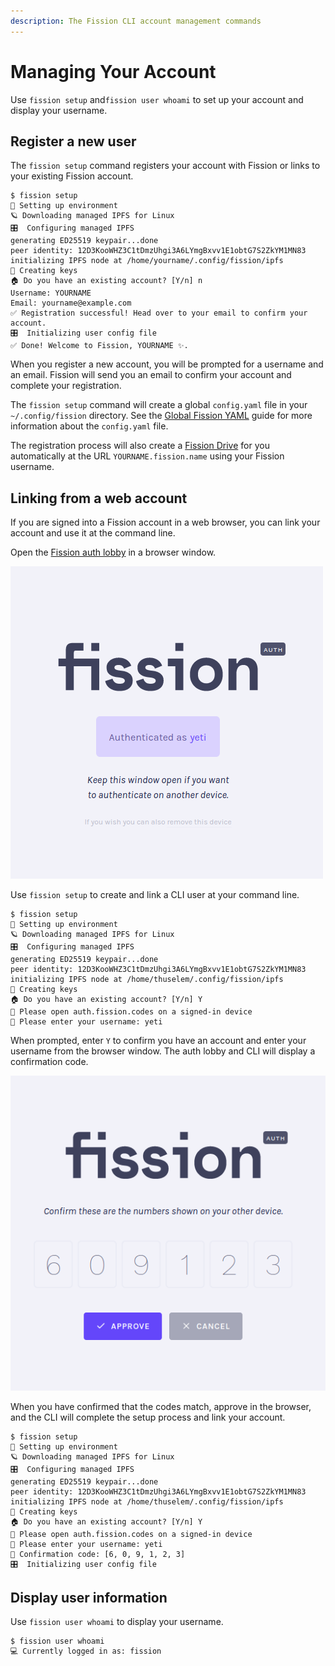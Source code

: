 ```yaml
---
description: The Fission CLI account management commands
---
```


# Managing Your Account

Use `fission setup` and`fission user whoami` to set up your account and display your username.

## Register a new user

The `fission setup` command registers your account with Fission or links to your existing Fission account.

```text
$ fission setup
🌱 Setting up environment
🪐 Downloading managed IPFS for Linux
🎛️  Configuring managed IPFS
generating ED25519 keypair...done
peer identity: 12D3KooWHZ3C1tDmzUhgi3A6LYmgBxvv1E1obtG7S2ZkYM1MN83
initializing IPFS node at /home/yourname/.config/fission/ipfs
🔑 Creating keys
🏠 Do you have an existing account? [Y/n] n
Username: YOURNAME
Email: yourname@example.com
✅ Registration successful! Head over to your email to confirm your account.
🎛️  Initializing user config file
✅ Done! Welcome to Fission, YOURNAME ✨.
```

When you register a new account, you will be prompted for a username and an email. Fission will send you an email to confirm your account and complete your registration.

The `fission setup` command will create a global `config.yaml` file in your `~/.config/fission` directory. See the [Global Fission YAML](fission-yaml.md#global-fission-yaml) guide for more information about the `config.yaml` file.

The registration process will also create a [Fission Drive](../../drive/preview.md) for you automatically at the URL `YOURNAME.fission.name` using your Fission username.

## Linking from a web account

If you are signed into a Fission account in a web browser, you can link your account and use it at the command line.

Open the [Fission auth lobby](https://auth.fission.codes/)  in a browser window.

![](../../.gitbook/assets/lobby.png)

Use `fission setup` to create and link a CLI user at your command line.

```text
$ fission setup
🌱 Setting up environment
🪐 Downloading managed IPFS for Linux
🎛️  Configuring managed IPFS
generating ED25519 keypair...done
peer identity: 12D3KooWHZ3C1tDmzUhgi3A6LYmgBxvv1E1obtG7S2ZkYM1MN83
initializing IPFS node at /home/thuselem/.config/fission/ipfs
🔑 Creating keys
🏠 Do you have an existing account? [Y/n] Y
🔗 Please open auth.fission.codes on a signed-in device
📛 Please enter your username: yeti
```

When prompted, enter `Y` to confirm you have an account and enter your username from the browser window. The auth lobby and CLI will display a confirmation code.

![](../../.gitbook/assets/confirmation.png)

When you have confirmed that the codes match, approve in the browser, and the CLI will complete the setup process and link your account. 

```text
$ fission setup
🌱 Setting up environment
🪐 Downloading managed IPFS for Linux
🎛️  Configuring managed IPFS
generating ED25519 keypair...done
peer identity: 12D3KooWHZ3C1tDmzUhgi3A6LYmgBxvv1E1obtG7S2ZkYM1MN83
initializing IPFS node at /home/thuselem/.config/fission/ipfs
🔑 Creating keys
🏠 Do you have an existing account? [Y/n] Y
🔗 Please open auth.fission.codes on a signed-in device
📛 Please enter your username: yeti
🔢 Confirmation code: [6, 0, 9, 1, 2, 3]
🎛️  Initializing user config file
```

## Display user information

Use `fission user whoami` to display your username.

```text
$ fission user whoami
💻 Currently logged in as: fission
```

